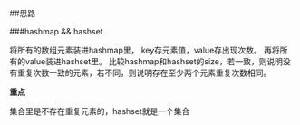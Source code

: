 ##思路

###hashmap && hashset

将所有的数组元素装进hashmap里， key存元素值，value存出现次数。
再将所有的value装进hashset里。
比较hashmap和hashset的size，若一致，则说明没有重复次数一致的元素，若不同，则说明存在至少两个元素重复次数相同。

**重点**

集合里是不存在重复元素的，hashset就是一个集合